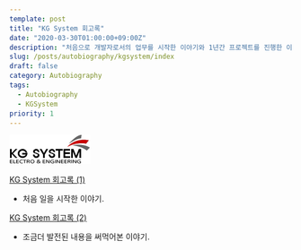 ```yaml
---
template: post
title: "KG System 회고록"
date: "2020-03-30T01:00:00+09:00Z"
description: "처음으로 개발자로서의 업무를 시작한 이야기와 1년간 프로젝트를 진행한 이야기들"
slug: /posts/autobiography/kgsystem/index
draft: false
category: Autobiography
tags: 
  - Autobiography
  - KGSystem
priority: 1
---
```


![kgsystem logo](/companies/kgsystem.png)

[KG System 회고록 (1)](/posts/autobiography/kgsystem/1)
- 처음 일을 시작한 이야기.

[KG System 회고록 (2)](/posts/autobiography/kgsystem/2)
- 조금더 발전된 내용을 써먹어본 이야기.